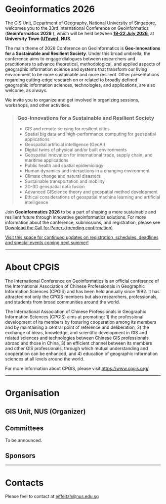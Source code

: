  

# Geoinformatics 2026

The [GIS Unit](https://nusgis.org/), [Department of Geography, National University of Singapore](https://fass.nus.edu.sg/geog/), welcomes you to the 33rd International Conference on Geoinformatics (**Geoinformatics 2026** ), which will be held between **<u>19-22 July 2026</u>**, at **University Town ([UTown](https://uci.nus.edu.sg/campus-life/campus-services/utown/)), NUS**.

The main theme of 2026 Conference on Geoinformatics is **Geo-Innovations for a Sustainable and Resilient Society**. Under this broad umbrella, the conference aims to engage dialogues between researchers and practitioners to advance theoretical, methodological, and applied aspects of geographic information science and systems that transform our living environment to be more sustainable and more resilient. Other presentations regarding cutting-edge research on or related to broadly defined geographic information sciences, technologies, and applications, are also welcome, as always.

We invite you to organize and get involved in organizing sessions, workshops, and other activities.



> ###  Geo-Innovations for a Sustainable and Resilient Society
>
> - GIS and remote sensing for resilient cities
> - Spatial big data and high-performance computing for geospatial applications
> - Geospatial artificial intelligence (GeoAI)
> - Digital twins of physical and/or built environments
> - Geospatial innovation for international trade, supply chain, and maritime applications
> - Public health and spatial epidemiology
> - Human dynamics and interactions in a changing environment
> - Climate change and natural disasters
> - Sustainable transportation and mobility
> - 2D-3D geospatial data fusion
> - Advanced GIScience theory and geospatial method development
> - Ethical considerations of geospatial machine learning and artificial intelligence



Join **Geoinformatics 2026** to be a part of shaping a more sustainable and resilient future through innovative geoinformatics solutions. For more information about the conference, submissions, and registration, please see [Download the Call for Papers (pending confirmation)](#pdf)



<u>Visit this space for continued updates on registration, schedules, deadlines and special events coming next summer!</u>





---



# About CPGIS

The International Conference on Geoinformatics is an official conference of the International Association of Chinese Professionals in Geographic Information Sciences (CPGIS) and has been held annually since 1992. It has attracted not only the CPGIS members but also researchers, professionals, and students from broad communities around the world.

The International Association of Chinese Professionals in Geographic Information Sciences (CPGIS) aims at promoting: 1) the professional development of its members by fostering cooperation among its members and by maintaining a central point of reference and deliberation, 2) the exchange of ideas, knowledge, and scientific development in GIS and related sciences and technologies between Chinese GIS professionals abroad and those in China, 3) an efficient channel between its members and other GIS professionals, through which mutual understanding and cooperation can be enhanced, and 4) education of geographic information sciences at all levels around the world.

For more information about CPGIS, please visit https://www.cpgis.org/.



---



# Organisation

## GIS Unit, NUS (Organizer)





## Committees

To be announced.






## Sponsors







---



# Contacts

Please feel to contact at [eiffeltzh@nus.edu.sg](mailto:eiffeltzh@nus.edu.sg)





